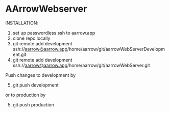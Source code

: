 # AArrowWebserver

INSTALLATION:

1. set up passwordless ssh to aarrow.app
2. clone repo locally
3. git remote add development ssh://aarrow@aarrow.app/home/aarrow/git/aarrowWebServerDevelopment.git
4. git remote add development ssh://aarrow@aarrow.app/home/aarrow/git/aarrowWebServer.git

Push changes to development by

5. git push development

or to production by

5. git push production

